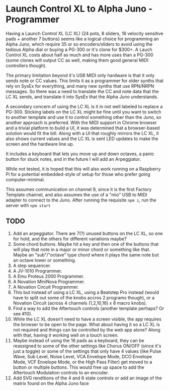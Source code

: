 # Launch Control XL to Alpha Juno - Programmer

Having a Launch Control XL (LC XL) (24 pots, 8 sliders, 16 velocity sensitive pads + another 7 buttons) seems like a logical choice for programming an Alpha Juno, which require 35 or so encoders/sliders to avoid using the tedious Alpha dial or buying a PG-300 or it's clone for $300+. A Lauch Control XL costs about half as much and has more uses than a PG-300 (some clones will output CC as well, making them good general MIDI controllers though).

The primary limitation beyond it's USB MIDI only hardware is that it only sends note or CC values. This limits it as a programmer for older synths that rely on SysEx for everything, and many new synths that use RPN/NRPN messages. So there was a need to translate the CC and note data that the LC XL sends, and translate it into SysEx that the Alpha Juno understands.

A secondary concern of using the LC XL is it in not well labeled to replace a PG-300. Sticking labels on the LC XL might be fine until you want to switch to another template and use it to control something other than the Juno, so another approach is preferred. With the MIDI support in Chrome browser and a trivial platform to build a UI, it was determined that a browser-based solution would fit the bill. Along with a UI that roughly mirrors the LC XL, it also shows current values and the LC XL is sent LED updates to make the screen and the hardware line up.

It includes a keyboard that lets you move up and down octaves, a panic button for stuck notes, and in the future I will add an Arpeggiator. 

While not tested, it is hoped that this will also work running on a Raspberry Pi for a potential embedded-style of setup for those who prefer going computer-minimal.

This assumes communication on channel 9, since it is the first Factory Template channel, and also assumes the use of a "mio" USB to MIDI adapter to connect to the Juno. After running the requisite `npm i`, run the server with `npm start`

## TODO
1. Add an arpeggiator. There are 7(?) unused buttons on the LC XL, so one for hold, and the others for different variations maybe?
2. Some chord buttons. Maybe hit a key and then one of the buttons that will play that note in a major or minor chord or something like that. Maybe an "sub"/"octave" type chord where it plays the same note but an octave lower or something.
3. A step sequencer.
4. A JV-1010 Programmer.
5. A Emu Proteus 2000 Programmer.
6. A Novation MiniNova Programmer.
7. A Novation Circuit Programmer.
8. This but instead of using a LC XL, using a Beatstep Pro instead (would have to split out some of the knobs accros 2 programs though), or a Novation Circuit (across 4 channels (1,2,10,16) x 8 macro knobs). 
9. Find a way to add the Aftertouch controls (another template perhaps? Or see #10).
10. While the LC XL doesn't need to have a screen visible, the app requires the browser to be open to the page. What about having it so a LC XL is not required and things can be controlled by the web app alone? Along with that, having it working well on a touch screen.
11. Maybe instead of using the 16 pads as a keyboard, they can be reassigned to some of the other settings like Chorus ON/OFF (since it's just a toggle) or some of the settings that only have 4 values (like Pulse Wave, Sub Level, Noise Level, VCA Envelope Mode, DCO Envelope Mode, VCF Envelope Mode, or the High Pass Filter) get moved to a button or multiple buttons. This would free up space to add the Aftertouch Modulation controls to an encoder.
12. Add SVG renditions of the 4 and 6 state controls or add an image of the matrix found on the Alpha Juno face
